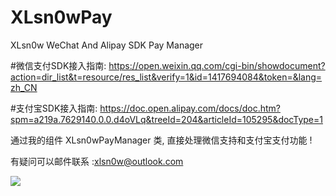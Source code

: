 # XLsn0wPay
XLsn0w WeChat And Alipay SDK Pay Manager 


#微信支付SDK接入指南: https://open.weixin.qq.com/cgi-bin/showdocument?action=dir_list&t=resource/res_list&verify=1&id=1417694084&token=&lang=zh_CN

#支付宝SDK接入指南: https://doc.open.alipay.com/docs/doc.htm?spm=a219a.7629140.0.0.d4oVLq&treeId=204&articleId=105295&docType=1

通过我的组件 XLsn0wPayManager 类, 直接处理微信支持和支付宝支付功能 !

有疑问可以邮件联系 :xlsn0w@outlook.com

![](https://github.com/XLsn0w/XLsn0wPay/blob/master/XLsn0wPayManager/SimulatorScreenShot.png?raw=true)
